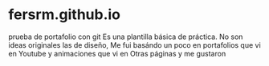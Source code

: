 # fersrm.github.io
prueba de portafolio con git
Es una plantilla  básica  de práctica.
No son ideas originales las de diseño,
Me fui basándo un poco en portafolios que vi en 
Youtube y animaciones  que vi en 
Otras  páginas  y me gustaron
